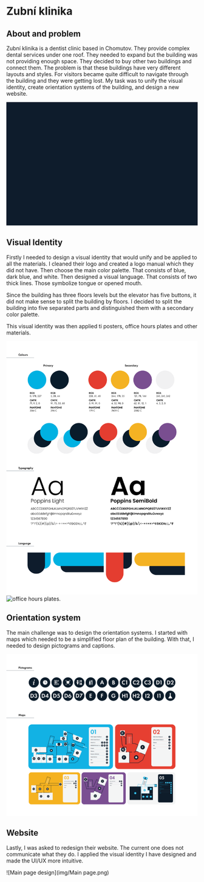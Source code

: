 # Zubní klinika

## About and problem

Zubní klinika is a dentist clinic based in Chomutov. They provide complex dental services under one roof. They needed to expand but the building was not providing enough space. They decided to buy other two buildings and connect them. The problem is that these buildings have very different layouts and styles. For visitors became quite difficult to navigate through the building and they were getting lost. My task was to unify the visual identity, create orientation systems of the building, and design a new website. 

![logo motion of zubní klnika.](img/Untitled-10162.gif)

## Visual Identity

Firstly I needed to design a visual identity that would unify and be applied to all the materials. I cleaned their logo and created a logo manual which they did not have. Then choose the main color palette. That consists of blue, dark blue, and white. Then designed a visual language. That consists of two thick lines. Those symbolize tongue or opened mouth.

Since the building has three floors levels but the elevator has five buttons, it did not make sense to split the building by floors. I decided to split the building into five separated parts and distinguished them with a secondary color palette.

This visual identity was then applied ti posters, office hours plates and other materials.

![Colors, font and visual language.](img/1.png)
![office hours plates.](img/ordinacni-hodiny.png)

## Orientation system

The main challenge was to design the orientation systems. I started with maps which needed to be a simplified floor plan of the building. With that, I needed to design pictograms and captions.

![pictograms, maps and captions.](img/6.png)

## Website

Lastly, I was asked to redesign their website. The current one does not communicate what they do. I applied the visual identity I have designed and made the UI/UX more intuitive.

![Main page design](img/Main page.png)
